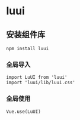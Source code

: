 # luui

## 安装组件库
```
npm install luui
```

### 全局导入
```
import LuUI from 'luui'
import 'luui/lib/luui.css'
```

### 全局使用
```
Vue.use(LuUI)
```

